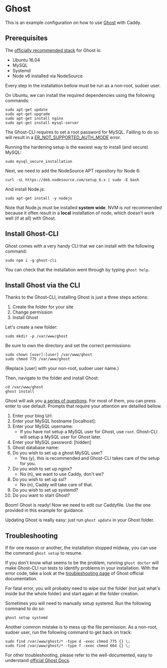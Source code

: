 # Ghost

This is an example configuration on how to use [Ghost](https://ghost.org/) with Caddy.

## Prerequisites

The [officially recommended stack](https://docs.ghost.org/v1.0.0/docs/hosting#section-recommended-stack) for Ghost is:
- Ubuntu 16.04
- MySQL
- Systemd
- Node v6 installed via NodeSource

Every step in the installation bellow must be run as a non-root, sudoer user.

On Ubuntu, we can install the required dependencies using the following commands:
````
sudo apt-get update
sudo apt-get upgrade
sudo apt-get install nginx
sudo apt-get install mysql-server
````

The Ghost-CLI requires to set a root password for MySQL. Failling to do so will result in a [ER_NOT_SUPPORTED_AUTH_MODE](https://docs.ghost.org/docs/troubleshooting#section-error-with-mysql-er_not_supported_auth_mode) error.

Running the hardening setup is the easiest way to install (and secure) MySQL:
````
sudo mysql_secure_installation
````

Next, we need to add the NodeSource APT repository for Node 6:
````
curl -sL https://deb.nodesource.com/setup_6.x | sudo -E bash
````

And install Node.js:
````
sudo apt-get install -y nodejs
````

Note that Node.js must be installed **system wide**. NVM is *not* recommended because it often result in a **local** installation of node, which doesn't work well (if at all) with Ghost.

## Install Ghost-CLI

Ghost comes with a very handy CLI that we can install with the following command:
````
sudo npm i -g ghost-cli
````

You can check that the installation went through by typing `ghost help`.

## Install Ghost via the CLI

Thanks to the Ghost-CLI, installing Ghost is just a three steps actions:
1. Create the folder for your site
2. Change permission
3. Install Ghost

Let's create a new folder:
````
sudo mkdir -p /var/www/ghost
````

Be sure to own the directory and set the correct permissions:
````
sudo chown [user]:[user] /var/www/ghost
sudo chmod 775 /var/www/ghost
````

(Replace [user] with your non-root, sudoer user name.)

Then, navigate to the folder and install Ghost:
````
cd /var/www/ghost
ghost install
````

Ghost will ask you [a series of questions](https://docs.ghost.org/docs/cli-install#section-prompts). For most of them, you can press enter to use default. Prompts that require your attention are detailled bellow.
1. Enter your blog Url:
2. Enter your MySQL hostname [localhost]:
3. Enter your MySQL username:
    * If you have not setup a MySQL user for Ghost, use `root`. Ghost-CLI will setup a MySQL user for Ghost later.
4. Enter your MySQL password: [hidden]
5. Ghost database name:
6. Do you wish to set up a ghost MySQL user?
    * Yes (y), this is recommended and Ghost-CLI takes care of the setup for you.
7. Do you wish to set up nginx?
    * No (n), we want to use Caddy, don't we?
8. Do you wish to set up ssl?
    * No (n), Caddy will take care of that.
10. Do you wish to set up systemd?
11. Do you want to start Ghost?

Boom! Ghost is ready! Now we need to edit our Caddyfile. Use the one provided in this example for guidance.

Updating Ghost is really easy: just run `ghost update` in your Ghost folder.

## Troubleshooting

If for one reason or another, the installation stopped midway, you can use the command `ghost setup` to resume.

If you don't know what seems to be the problem, running `ghost doctor` will make Ghost-CLI run tests to identify problems in your installation. With the error code, take a look at the [troubleshooting page](https://docs.ghost.org/v1.0.0/docs/troubleshooting) of Ghost official documentation.

For fatal error, you will probably need to wipe out the folder (not just what's inside but the whole folder) and start again at the folder creation.

Sometimes you will need to manually setup systemd. Run the following command to do so:
````
ghost setup systemd
````

Another common mistake is to mess up the file permission. As a non-root, sudoer user, run the following command to get back on track:
````
sudo find /var/www/ghost/* -type d -exec chmod 775 {} \;
sudo find /var/www/ghost/* -type f -exec chmod 664 {} \;
````

For other troubleshooting, please refer to the well-documented, easy to understand [official Ghost Docs](https://docs.ghost.org/docs).